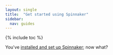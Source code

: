 ```yaml
---
layout: single
title:  "Get started using Spinnaker"
sidebar:
  nav: guides
---
```


{% include toc %}


You've [installed and set up Spinnaker](/setup/); now what?

<!--

* generalized statement of the fact that what you're gonna use Spinnaker for:
  - configure infrastructure for the services you're going to deploy
  - make pipelines to deploy those services
  - something about how there are other things you can do too, like ACA, but
     that this guides is only about the first, fundamental, things you're going
     to need to do.

* Note about inferred applications

  Because our context here is "I've just installed spinnaker, and now I don't
  know what I'm looking at (or what to do), we've got to mention that there
  might be some applications there already.

  - How did they get there if I didn't create anything?
  - What do I do with them?

* Create an application
And obviously link to the new applications guide

* Configure the application

* Configure your infrastructure for the application
Be  sure to note that this is done per application

* Create your first pipeline
Write a synopsis, then link to
* Best practices for...things?





Other things to do:

* Add link to end of setup process, or links to all possible ends:
"Next step: "get started with Spinnaker," and of course link to this guide.

*
-->
